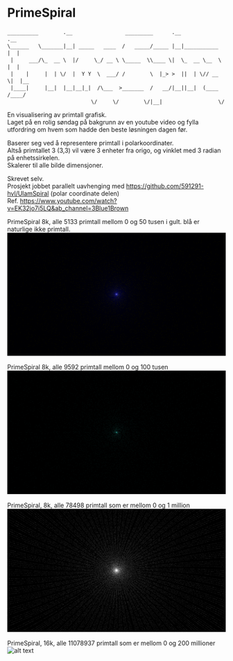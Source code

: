 # PrimeSpiral

  
    __________        .__                 _________      .__              .__   
    \______   \_______|__| _____   ____  /   _____/_____ |__|___________  |  |  
     |     ___/\_  __ \  |/     \_/ __ \ \_____  \\____ \|  \_  __ \__  \ |  |  
     |    |     |  | \/  |  Y Y  \  ___/ /        \  |_> >  ||  | \// __ \|  |__
     |____|     |__|  |__|__|_|  /\___  >_______  /   __/|__||__|  (____  /____/
                               \/     \/        \/|__|                  \/      

En visualisering av primtall grafisk.\
Laget på en rolig søndag på bakgrunn av en youtube video og fylla utfordring om hvem som hadde den beste løsningen dagen før.

Baserer seg ved å representere primtall i polarkoordinater.\
Altså primtallet 3 (3,3) vil være 3 enheter fra origo, og vinklet med 3 radian på enhetssirkelen.\
Skalerer til alle bilde dimensjoner.

Skrevet selv.\
Prosjekt jobbet parallelt uavhenging med https://github.com/591291-hvl/UlamSpiral (polar coordinate delen)\
Ref. https://www.youtube.com/watch?v=EK32jo7i5LQ&ab_channel=3Blue1Brown

PrimeSpiral 8k, alle 5133 primtall mellom 0 og 50 tusen i gult. blå er naturlige ikke primtall.
![alt text](https://github.com/BirkJohannessen/PrimeSpiral/blob/main/bilder/nonPrimes/Prime8ktest.png?raw=true)

PrimeSpiral 8k, alle 9592 primtall mellom 0 og 100 tusen
![alt text](https://github.com/BirkJohannessen/PrimeSpiral/blob/main/bilder/8k/Prime8k10k.png?raw=true)

PrimeSpiral, 8k, alle 78498 primtall som er mellom 0 og 1 million
![alt text](https://github.com/BirkJohannessen/PrimeSpiral/blob/main/bilder/8k/Prime8k70k.png?raw=true)

PrimeSpiral, 16k, alle 11078937 primtall som er mellom 0 og 200 millioner
![alt text](https://github.com/BirkJohannessen/PrimeSpiral/blob/main/bilder/16k/Prime16k11m.png?raw=true)
